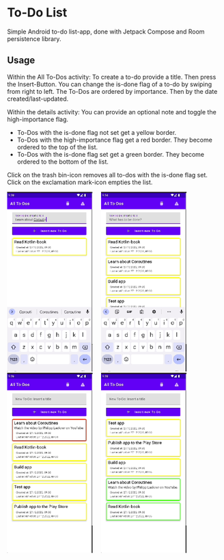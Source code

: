 # To-Do List

Simple Android to-do list-app, done with Jetpack Compose and Room persistence library.

## Usage

Within the All To-Dos activity: To create a to-do provide a title. Then press the Insert-Button. You can change the is-done flag of a to-do by swiping from right to left. The To-Dos are ordered by importance. Then by the date created/last-updated.

Within the details activity: You can provide an optional note and toggle the high-importance flag.

- To-Dos with the is-done flag not set get a yellow border.
- To-Dos with the high-importance flag get a red border. They become ordered to the top of the list.
- To-Dos with the is-done flag set get a green border. They become ordered to the bottom of the list.

Click on the trash bin-icon removes all to-dos with the is-done flag set. Click on the exclamation mark-icon empties the list.

<div>
  <img src="./images/image_1.gif" alt="screenshot 1" width="200" />&nbsp;&nbsp;&nbsp;&nbsp; 
  <img src="./images/image_2.gif" alt="screenshot 2" width="200" />&nbsp;&nbsp;&nbsp;&nbsp;
  <img src="./images/image_3.gif" alt="screenshot 3" width="200" />&nbsp;&nbsp;&nbsp;&nbsp;
  <img src="./images/image_4.gif" alt="screenshot 4" width="200" />
</div>



